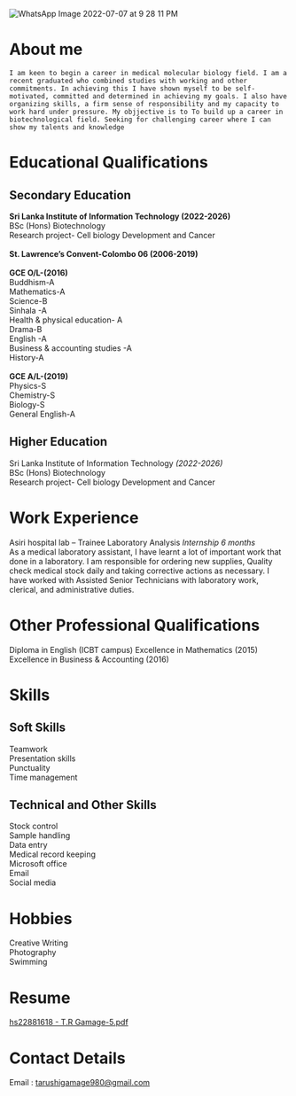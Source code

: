 ![WhatsApp Image 2022-07-07 at 9 28 11 PM](https://user-images.githubusercontent.com/108920037/177967430-8e087644-933d-4a14-8b6d-43077b1acd70.jpeg)

# **About me**
`I am keen to begin a career in medical molecular biology field. I am a recent graduated who combined studies with working and other commitments. In achieving this I have shown myself to be self-motivated, committed and determined in achieving my goals. I also have organizing skills, a firm sense of responsibility and my capacity to work hard under pressure. My objjective is to To build up a career in biotechnological field. Seeking for challenging career where I can show my talents and knowledge`

# **Educational Qualifications**

## **Secondary Education**
 <p>
<b>Sri Lanka Institute of Information Technology (2022-2026)</b><br>
BSc (Hons) Biotechnology<br>
Research project- Cell biology Development and Cancer
<br><br>
<b>St. Lawrence’s Convent-Colombo 06 (2006-2019)</b><br><br>
<b>GCE O/L-(2016)</b><br>
Buddhism-A <br>
Mathematics-A<br>
Science-B<br>
Sinhala -A<br>
Health & physical education- A<br>
Drama-B<br>
English -A<br>
Business & accounting studies -A<br>
History-A<br>
<br>
<b>GCE A/L-(2019)</b><br>
Physics-S <br>
Chemistry-S<br>
Biology-S<br>
General English-A<br>

</p>
     
<h2>Higher Education</h2>
Sri Lanka Institute of Information Technology <i>(2022-2026)</i><br>
BSc (Hons) Biotechnology<br>
Research project- Cell biology Development and Cancer<br>

# **Work Experience**
Asiri hospital lab – Trainee Laboratory Analysis
_Internship 6 months_
<br>
As a medical laboratory assistant, I have learnt a lot of important work that done in a laboratory. I am responsible for ordering new supplies, Quality check medical stock daily and taking corrective actions as necessary. I have worked with Assisted Senior Technicians with laboratory work, clerical, and administrative duties.

# **Other Professional Qualifications**
Diploma in English (ICBT campus)
Excellence in Mathematics (2015)
Excellence in Business & Accounting (2016)

# Skills
## Soft Skills
Teamwork<br>
Presentation skills <br>
Punctuality <br>
Time management<br>
## Technical and Other Skills
Stock control<br>
Sample handling<br>
Data entry<br>
Medical record keeping<br>
Microsoft office <br>
Email<br>
Social media <br>

# Hobbies
Creative Writing<br>
Photography<br>
Swimming<br>

# Resume
[hs22881618     - T.R Gamage-5.pdf](https://github.com/tarushigamage/tarushigamage.github.io/files/9076598/hs22881618.-.T.R.Gamage-5.pdf)

# Contact Details
Email : tarushigamage980@gmail.com
